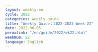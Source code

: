 ```yaml
---
layout: weekly-en
cycle: 2022
categories: weekly guide
title: "Weekly Guide：2022-2023 Week 22"
date: 2022-06-05
permalink: "/en/guide/2022/wk22.html"
weekNum: 22
language: English
---
```

